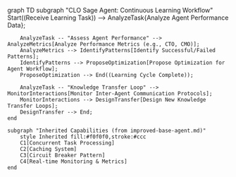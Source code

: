 graph TD
    subgraph "CLO Sage Agent: Continuous Learning Workflow"
        Start((Receive Learning Task)) --> AnalyzeTask{Analyze Agent Performance Data};
        
        AnalyzeTask -- "Assess Agent Performance" --> AnalyzeMetrics[Analyze Performance Metrics (e.g., CTO, CMO)];
        AnalyzeMetrics --> IdentifyPatterns[Identify Successful/Failed Patterns];
        IdentifyPatterns --> ProposeOptimization[Propose Optimization for Agent Workflow];
        ProposeOptimization --> End((Learning Cycle Complete));

        AnalyzeTask -- "Knowledge Transfer Loop" --> MonitorInteractions[Monitor Inter-Agent Communication Protocols];
        MonitorInteractions --> DesignTransfer[Design New Knowledge Transfer Loops];
        DesignTransfer --> End;
    end

    subgraph "Inherited Capabilities (from improved-base-agent.md)"
        style Inherited fill:#f0f0f0,stroke:#ccc
        C1[Concurrent Task Processing]
        C2[Caching System]
        C3[Circuit Breaker Pattern]
        C4[Real-time Monitoring & Metrics]
    end
